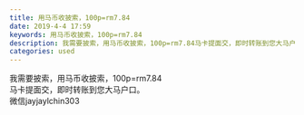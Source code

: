 ```yaml
---
title: 用马币收披索，100p=rm7.84
date: 2019-4-4 17:59
keywords: 用马币收披索，100p=rm7.84
description: 我需要披索，用马币收披索，100p=rm7.84马卡提面交，即时转账到您大马户口。微信jayjaylchin303
categories: used
---
```

<td class="t_f" id="postmessage_3395421">

我需要披索，用马币收披索，100p=rm7.84<br/>
马卡提面交，即时转账到您大马户口。<br/>
微信jayjaylchin303<br/>
</td>
